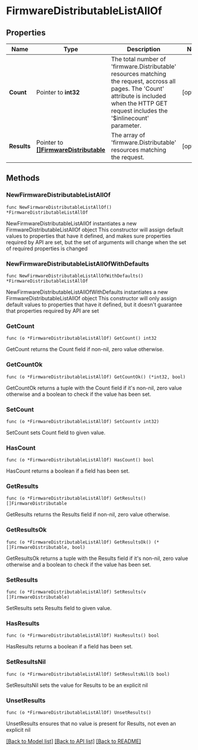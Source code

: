 # FirmwareDistributableListAllOf

## Properties

Name | Type | Description | Notes
------------ | ------------- | ------------- | -------------
**Count** | Pointer to **int32** | The total number of &#39;firmware.Distributable&#39; resources matching the request, accross all pages. The &#39;Count&#39; attribute is included when the HTTP GET request includes the &#39;$inlinecount&#39; parameter. | [optional] 
**Results** | Pointer to [**[]FirmwareDistributable**](firmware.Distributable.md) | The array of &#39;firmware.Distributable&#39; resources matching the request. | [optional] 

## Methods

### NewFirmwareDistributableListAllOf

`func NewFirmwareDistributableListAllOf() *FirmwareDistributableListAllOf`

NewFirmwareDistributableListAllOf instantiates a new FirmwareDistributableListAllOf object
This constructor will assign default values to properties that have it defined,
and makes sure properties required by API are set, but the set of arguments
will change when the set of required properties is changed

### NewFirmwareDistributableListAllOfWithDefaults

`func NewFirmwareDistributableListAllOfWithDefaults() *FirmwareDistributableListAllOf`

NewFirmwareDistributableListAllOfWithDefaults instantiates a new FirmwareDistributableListAllOf object
This constructor will only assign default values to properties that have it defined,
but it doesn't guarantee that properties required by API are set

### GetCount

`func (o *FirmwareDistributableListAllOf) GetCount() int32`

GetCount returns the Count field if non-nil, zero value otherwise.

### GetCountOk

`func (o *FirmwareDistributableListAllOf) GetCountOk() (*int32, bool)`

GetCountOk returns a tuple with the Count field if it's non-nil, zero value otherwise
and a boolean to check if the value has been set.

### SetCount

`func (o *FirmwareDistributableListAllOf) SetCount(v int32)`

SetCount sets Count field to given value.

### HasCount

`func (o *FirmwareDistributableListAllOf) HasCount() bool`

HasCount returns a boolean if a field has been set.

### GetResults

`func (o *FirmwareDistributableListAllOf) GetResults() []FirmwareDistributable`

GetResults returns the Results field if non-nil, zero value otherwise.

### GetResultsOk

`func (o *FirmwareDistributableListAllOf) GetResultsOk() (*[]FirmwareDistributable, bool)`

GetResultsOk returns a tuple with the Results field if it's non-nil, zero value otherwise
and a boolean to check if the value has been set.

### SetResults

`func (o *FirmwareDistributableListAllOf) SetResults(v []FirmwareDistributable)`

SetResults sets Results field to given value.

### HasResults

`func (o *FirmwareDistributableListAllOf) HasResults() bool`

HasResults returns a boolean if a field has been set.

### SetResultsNil

`func (o *FirmwareDistributableListAllOf) SetResultsNil(b bool)`

 SetResultsNil sets the value for Results to be an explicit nil

### UnsetResults
`func (o *FirmwareDistributableListAllOf) UnsetResults()`

UnsetResults ensures that no value is present for Results, not even an explicit nil

[[Back to Model list]](../README.md#documentation-for-models) [[Back to API list]](../README.md#documentation-for-api-endpoints) [[Back to README]](../README.md)


